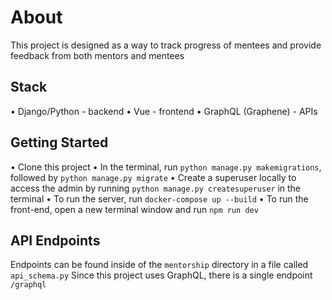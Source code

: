 # About

This project is designed as a way to track progress of mentees and provide feedback from both mentors and mentees

## Stack
• Django/Python - backend
• Vue - frontend
• GraphQL (Graphene) - APIs


## Getting Started
• Clone this project
• In the terminal, run `python manage.py makemigrations`, followed by `python manage.py migrate`
• Create a superuser locally to access the admin by running `python manage.py createsuperuser` in the terminal
• To run the server, run `docker-compose up --build`
• To run the front-end, open a new terminal window and run `npm run dev`

## API Endpoints
Endpoints can be found inside of the `mentorship` directory in a file called `api_schema.py`
Since this project uses GraphQL, there is a single endpoint `/graphql`